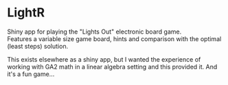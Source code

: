 # LightR

Shiny app for playing the "Lights Out" electronic board game.  
Features a variable size game board, hints and comparison with the 
optimal (least steps) solution.

This exists elsewhere as a shiny app, but I wanted the experience
of working with GA2 math in a linear algebra setting and this provided it.
And it's a fun game...
